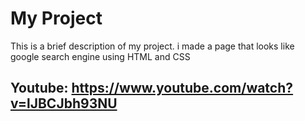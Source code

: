 # My Project

This is a brief description of my project. i made a page that looks like google search engine using HTML and CSS

## Youtube: https://www.youtube.com/watch?v=lJBCJbh93NU